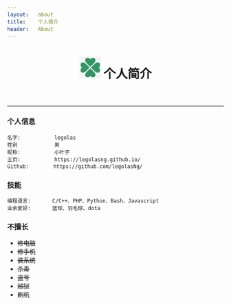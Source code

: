 ```yaml
---
layout:   about
title:    个人简介
header:   About
---
```


<header class="post-header" style="text-align:center;">
	<h1 class="post-title"><p align="center">
		<img src="/styles/images/legolas.jpg" alt="我的头像" height="50" width="50">
	个人简介</p></h1>
</header>

---

### 个人信息

````
名字:           legolas
性别            男
昵称:           小叶子
主页:           https://legolasng.github.io/
Github:        https://github.com/legolasNg/
````

### 技能

````
编程语言:		C/C++、PHP、Python、Bash、Javascript
业余爱好:		篮球、羽毛球、dota
````

### 不擅长

- ~~修电脑~~
- ~~修手机~~
- ~~装系统~~
- ~~杀毒~~
- ~~盗号~~
- ~~越狱~~
- ~~刷机~~
